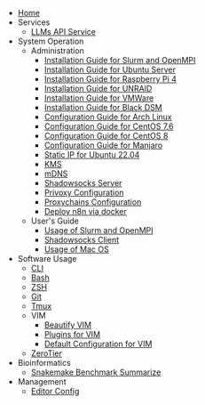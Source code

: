 * [Home](/)
* Services
	* [LLMs API Service](API.Service.md)
* System Operation
	* Administration
		* [Installation Guide for Slurm and OpenMPI](InstallSlurmOpenMPI.md)
		* [Installation Guide for Ubuntu Server](UbuntuServerInstallation.md)
		* [Installation Guide for Raspberry Pi 4](rpi4.md)
		* [Installation Guide for UNRAID](UNRAID.md)
		* [Installation Guide for VMWare](VMWare.md)
		* [Installation Guide for Black DSM](BlackDSM.md)
		* [Configuration Guide for Arch Linux](ArchLinux.md)
		* [Configuration Guide for CentOS 7.6](CentOS76.md)
		* [Configuration Guide for CentOS 8](CentOS8.md)
		* [Configuration Guide for Manjaro](Manjaro.md)
		* [Static IP for Ubuntu 22.04](StaticIP4Ubuntu22.04.md)
		* [KMS](KMS.md)
		* [mDNS](mDNS.md)
		* [Shadowsocks Server](ShadowsocksServer.md)
		* [Privoxy Configuration](PrivoxyConf.md)
		* [Proxychains Configuration](proxychains.md)
		* [Deploy n8n via docker](n8n.docker.md)
	* User's Guide
		* [Usage of Slurm and OpenMPI](UsageSlurmOpenMPI.md)
		* [Shadowsocks Client](ShadowsocksClient.md)
		* [Usage of Mac OS](MacOS.md)
* Software Usage
	* [CLI](CLI.md)
	* [Bash](Bash.md)
	* [ZSH](Zsh.md)
	* [Git](git.md)
	* [Tmux](Tmux.md)
	* VIM
		* [Beautify VIM](VIM.Beautify.md)
		* [Plugins for VIM](VIM.plugins.md)
		* [Default Configuration for VIM](VIM.Default.Conf.md)
	* [ZeroTier](zerotier.md)
* Bioinformatics
	* [Snakemake Benchmark Summarize](benchmark.md)
* Management
	* [Editor Config](EditorConfig.md)
